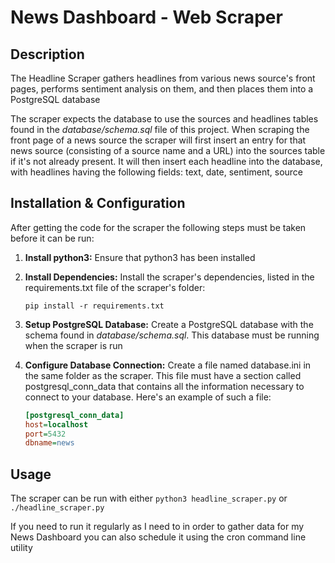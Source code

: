 # News Dashboard - Web Scraper

## Description

The Headline Scraper gathers headlines from various news source's front pages,
performs sentiment analysis on them, and then places them into a PostgreSQL database

The scraper expects the database to use the sources and headlines tables found
in the *database/schema.sql* file of this project. When scraping the front page of
a news source the scraper will first insert an entry for that news source (consisting
of a source name and a URL) into the sources table if it's not already present.
It will then insert each headline into the database, with headlines having the
following fields: text, date, sentiment, source

## Installation & Configuration

After getting the code for the scraper the following steps must be taken before
it can be run:

1. **Install python3:** Ensure that python3 has been installed
2. **Install Dependencies:** Install the scraper's dependencies, listed in the requirements.txt file of the scraper's folder:

    ```shell
    pip install -r requirements.txt
    ```

3. **Setup PostgreSQL Database:** Create a PostgreSQL database with the schema found in *database/schema.sql*. This database must be running when the scraper is run

4. **Configure Database Connection:** Create a file named database.ini in the same folder as the scraper. This file must have a section called postgresql_conn_data that contains all the information necessary to connect to your database. Here's an example of such a file:
  
    ```INI
    [postgresql_conn_data]
    host=localhost
    port=5432
    dbname=news
    ```

## Usage

The scraper can be run with either `python3 headline_scraper.py` or `./headline_scraper.py`

If you need to run it regularly as I need to in order to gather data for my News
Dashboard you can also schedule it using the cron command line utility
